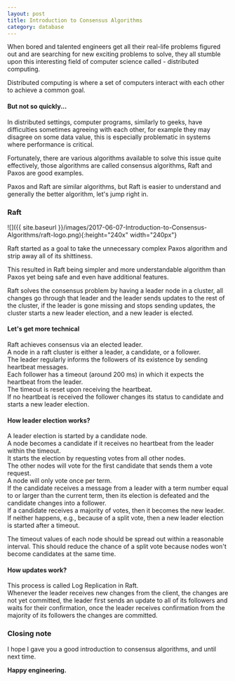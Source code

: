 ```yaml
---
layout: post
title: Introduction to Consensus Algorithms
category: database
---
```

When bored and talented engineers get all their real-life problems figured out and are searching for new exciting problems to solve, they all stumble upon this interesting field of computer science called - distributed computing.

Distributed computing is where a set of computers interact with each other to achieve a common goal.

#### But not so quickly...
In distributed settings, computer programs, similarly to geeks, have difficulties sometimes agreeing with each other, for example they may disagree on some data value, this is especially problematic in systems where performance is critical.  

Fortunately, there are various algorithms available to solve this issue quite effectively, those algorithms are called consensus algorithms, Raft and Paxos are good examples.

Paxos and Raft are similar algorithms, but Raft is easier to understand and generally the better algorithm, let's jump right in.

### Raft
![]({{ site.baseurl }}/images/2017-06-07-Introduction-to-Consensus-Algorithms/raft-logo.png){:height="240x" width="240px"}  

Raft started as a goal to take the unnecessary complex Paxos algorithm and strip away all of its shittiness.

This resulted in Raft being simpler and more understandable algorithm than Paxos yet being safe and even have additional features.

Raft solves the consensus problem by having a leader node in a cluster, all changes go through that leader and the leader sends updates to the rest of the cluster, if the leader is gone missing and stops sending updates, the cluster starts a new leader election, and a new leader is elected.

#### Let's get more technical
Raft achieves consensus via an elected leader.  
A node in a raft cluster is either a leader, a candidate, or a follower.  
The leader regularly informs the followers of its existence by sending heartbeat messages.  
Each follower has a timeout (around 200 ms) in which it expects the heartbeat from the leader.  
The timeout is reset upon receiving the heartbeat.  
If no heartbeat is received the follower changes its status to candidate and starts a new leader election.

#### How leader election works?
A leader election is started by a candidate node.  
A node becomes a candidate if it receives no heartbeat from the leader within the timeout.  
It starts the election by requesting votes from all other nodes.  
The other nodes will vote for the first candidate that sends them a vote request.  
A node will only vote once per term.  
If the candidate receives a message from a leader with a term number equal to or larger than the current term, then its election is defeated and the candidate changes into a follower.  
If a candidate receives a majority of votes, then it becomes the new leader.  
If neither happens, e.g., because of a split vote, then a new leader election is started after a timeout.

The timeout values of each node should be spread out within a reasonable interval. This should reduce the chance of a split vote because nodes won't become candidates at the same time.

#### How updates work?
This process is called Log Replication in Raft.  
Whenever the leader receives new changes from the client, the changes are not yet committed, the leader first sends an update to all of its followers and waits for their confirmation, once the leader receives confirmation from the majority of its followers the changes are committed.

### Closing note
I hope I gave you a good introduction to consensus algorithms, and until next time.

**Happy engineering.**